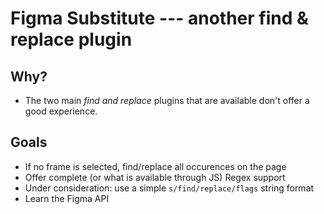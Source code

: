 # Figma Substitute --- another find & replace plugin

## Why?

- The two main _find and replace_ plugins that are available don't offer a good experience.

## Goals

- If no frame is selected, find/replace all occurences on the page
- Offer complete (or what is available through JS) Regex support
- Under consideration: use a simple `s/find/replace/flags` string format
- Learn the Figma API
